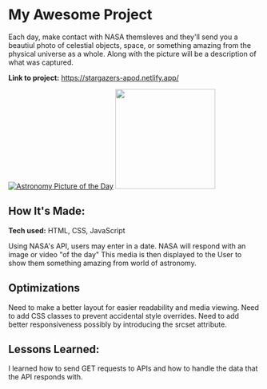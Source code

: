 # My Awesome Project
Each day, make contact with NASA themsleves and they'll send you a beautiul photo of celestial objects, space, or something amazing from the physical universe as a whole. Along with the picture will be a description of what was captured.

**Link to project:** https://stargazers-apod.netlify.app/

[![Astronomy Picture of the Day](https://i.gyazo.com/b9355f51b24d3c049b473152dff5fcf0.gif)](https://gyazo.com/b9355f51b24d3c049b473152dff5fcf0)
<img src="/img/astronomy.gif?raw=true" width="200px">

## How It's Made:

**Tech used:** HTML, CSS, JavaScript

Using NASA's API, users may enter in a date. NASA will respond with an image or video "of the day" This media is then displayed to the User to show them something amazing from world of astronomy.

## Optimizations

Need to make a better layout for easier readability and media viewing. Need to add CSS classes to prevent accidental style overrides. Need to add better responsiveness possibly by introducing the srcset attribute.

## Lessons Learned:

I learned how to send GET requests to APIs and how to handle the data that the API responds with.

